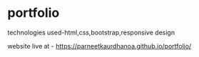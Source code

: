 # portfolio
technologies used-html,css,bootstrap,responsive design

website live at - https://parneetkaurdhanoa.github.io/portfolio/
